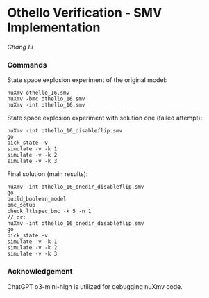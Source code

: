# Othello Verification - SMV Implementation
*Chang Li*

### Commands
State space explosion experiment of the original model:
```
nuXmv othello_16.smv
nuXmv -bmc othello_16.smv
nuXmv -int othello_16.smv
```

State space explosion experiment with solution one (failed attempt):
```
nuXmv -int othello_16_disableflip.smv
go
pick_state -v
simulate -v -k 1
simulate -v -k 2
simulate -v -k 3
```

Final solution (main results):
```
nuXmv -int othello_16_onedir_disableflip.smv
go
build_boolean_model
bmc_setup
check_ltlspec_bmc -k 5 -n 1
// or:
nuXmv -int othello_16_onedir_disableflip.smv
go
pick_state -v
simulate -v -k 1
simulate -v -k 2
simulate -v -k 3
```


### Acknowledgement
ChatGPT o3-mini-high is utilized for debugging nuXmv code.


